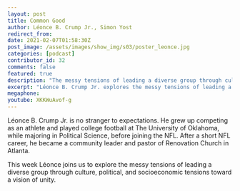 ```yaml
---
layout: post
title: Common Good
author: Léonce B. Crump Jr., Simon Yost
redirect_from:
date: 2021-02-07T01:58:30Z
post_image: /assets/images/show_img/s03/poster_leonce.jpg
categories: [podcast]
contributor_id: 32
comments: false
featured: true
description: "The messy tensions of leading a diverse group through culture, political, and socioeconomic tensions toward a vision of unity."
excerpt: "Léonce B. Crump Jr. explores the messy tensions of leading a diverse group toward a vision of unity."
megaphone: 
youtube: XKKWuAvof-g
---
```


Léonce B. Crump Jr. is no stranger to expectations. He grew up competing as an athlete and played college football at The University of Oklahoma, while majoring in Political Science, before joining the NFL. After a short NFL career, he became a community leader and pastor of Renovation Church in Atlanta.

This week Léonce joins us to explore the messy tensions of leading a diverse group through culture, political, and socioeconomic tensions toward a vision of unity.
